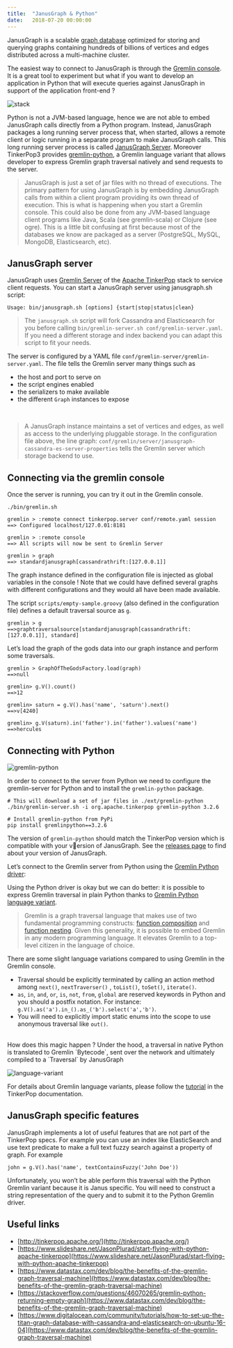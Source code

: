 ```yaml
---
title:  "JanusGraph & Python"
date:   2018-07-20 00:00:00
---
```


JanusGraph is a scalable [graph database](https://en.wikipedia.org/wiki/Graph_database) optimized for storing and querying graphs containing hundreds of billions of vertices and edges distributed across a multi-machine cluster.

The easiest way to connect to JanusGraph is through the [Gremlin console](http://tinkerpop.apache.org/docs/current/tutorials/the-gremlin-console/). It is a great tool to experiment but what if you want to develop an application in Python that will execute queries against JanusGraph in support of the application front-end ?

![stack](/assets/images/janusgraph-and-python/stack.png)

Python is not a JVM-based language, hence we are not able to embed JanusGraph calls directly from a Python program. Instead, JanusGraph packages a long running server process that, when started, allows a remote client or logic running in a separate program to make JanusGraph calls. This long running server process is called [JanusGraph Server](https://docs.janusgraph.org/0.2.0/server.html). Moreover TinkerPop3 provides [gremlin-python](https://github.com/apache/tinkerpop/tree/master/gremlin-python), a Gremlin language variant that allows developer to express Gremlin graph traversal natively and send requests to the server.

> JanusGraph is just a set of jar files with no thread of executions. The primary pattern for using JanusGraph is by embedding JanusGraph calls from within a client program providing its own thread of execution. This is what is happening when you start a Gremlin console. This could also be done from any JVM-based language client programs like Java, Scala (see gremlin-scala) or Clojure (see ogre). This is a little bit confusing at first because most of the databases we know are packaged as a server (PostgreSQL, MySQL, MongoDB, Elasticsearch, etc).

## JanusGraph server

JanusGraph uses [Gremlin Server](http://tinkerpop.apache.org/docs/3.2.6/reference/#gremlin-server) of the [Apache TinkerPop](https://medium.com/@BGuigal/janusgraph-python-9e8d6988c36c) stack to service client requests. You can start a JanusGraph server using janusgraph.sh script:

```
Usage: bin/janusgraph.sh [options] {start|stop|status|clean}
```

> The `janusgraph.sh` script will fork Cassandra and Elasticsearch for you before calling `bin/gremlin-server.sh conf/gremlin-server.yaml`. If you need a different storage and index backend you can adapt this script to fit your needs.

The server is configured by a YAML file `conf/gremlin-server/gremlin-server.yaml`. The file tells the Gremlin server many things such as

* the host and port to serve on
* the script engines enabled
* the serializers to make available
* the different `Graph` instances to expose

<br/>
<code data-gist-id="48645113c8dafc24a78fe8b953b909f7"></code>


> A JanusGraph instance maintains a set of vertices and edges, as well as access to the underlying pluggable storage. In the configuration file above, the line graph: `conf/gremlin/server/janusgraph-cassandra-es-server-properties` tells the Gremlin server which storage backend to use.

## Connecting via the gremlin console

Once the server is running, you can try it out in the Gremlin console.

```
./bin/gremlin.sh

gremlin > :remote connect tinkerpop.server conf/remote.yaml session     ==> Configured localhost/127.0.01:8181

gremlin > :remote console
==> All scripts will now be sent to Gremlin Server

gremlin > graph
==> standardjanusgraph[cassandrathrift:[127.0.0.1]]
```

The graph instance defined in the configuration file is injected as global variables in the console ! Note that we could have defined several graphs with different configurations and they would all have been made available.

The script `scripts/empty-sample.groovy` (also defined in the configuration file) defines a default traversal source as `g`.

```
gremlin > g
==>graphtraversalsource[standardjanusgraph[cassandrathrift:[127.0.0.1]], standard]
```

Let’s load the graph of the gods data into our graph instance and perform some traversals.

```
gremlin > GraphOfTheGodsFactory.load(graph)
==>null

gremlin> g.V().count()
==>12

gremlin> saturn = g.V().has('name', 'saturn').next()
==>v[4240]

gremlin> g.V(saturn).in('father').in('father').values('name')
==>hercules
```

## Connecting with Python

![gremlin-python](/assets/images/janusgraph-and-python/gremlin-python.png)

In order to connect to the server from Python we need to configure the gremlin-server for Python and to install the `gremlin-python` package.

```
# This will download a set of jar files in ./ext/gremlin-python
./bin/gremlin-server.sh -i org.apache.tinkerpop gremlin-python 3.2.6

# Install gremlin-python from PyPi
pip install gremlinpython==3.2.6
```

The version of `gremlin-python` should match the TinkerPop version which is compatible with your version of JanusGraph. See the [releases page](https://github.com/JanusGraph/janusgraph/releases) to find about your version of JanusGraph.

Let’s connect to the Gremlin server from Python using the [Gremlin Python driver](http://tinkerpop.apache.org/docs/3.2.6/reference/#connecting-via-python):


<code data-gist-id="d3860f32d5d1a5537d09e880f741ebbb"></code>

Using the Python driver is okay but we can do better: it is possible to express Gremlin traversal in plain Python thanks to [Gremlin Python language variant](http://tinkerpop.apache.org/docs/3.2.6/reference/#gremlin-variants).

> Gremlin is a graph traversal language that makes use of two fundamental programming constructs: [function composition](https://en.wikipedia.org/wiki/Function_composition) and [function nesting](https://en.wikipedia.org/wiki/Nested_function). Given this generality, it is possible to embed Gremlin in any modern programming language. It elevates Gremlin to a top-level citizen in the language of choice.

<code data-gist-id="6899ba58210bbd3e7b63e9d3ebb305c9"></code>

There are some slight language variations compared to using Gremlin in the Gremlin console.

* Traversal should be explicitly terminated by calling an action method among `next()`, `nextTraverser()` , `toList()`, `toSet()`, `iterate()`.
* `as`, `in`, `and`, `or`, `is`, `not`, `from`, `global` are reserved keywords in Python and you should a postfix notation. For instance: `g.V().as('a').in_().as_('b').select('a','b')`.
* You will need to explicitly import static enums into the scope to use anonymous traversal like `out()`.

<br/>
How does this magic happen ? Under the hood, a traversal in native Python is translated to Gremlin `Bytecode`, sent over the network and ultimately compiled to a `Traversal` by JanusGraph

![language-variant](/assets/images/janusgraph-and-python/language-variant.png)

For details about Gremlin language variants, please follow the [tutorial](http://tinkerpop.apache.org/docs/current/tutorials/gremlin-language-variants/) in the TinkerPop documentation.

## JanusGraph specific features

JanusGraph implements a lot of useful features that are not part of the TinkerPop specs. For example you can use an index like ElasticSearch and use text predicate to make a full text fuzzy search against a property of graph. For example

```
john = g.V().has('name', textContainsFuzzy('John Doe'))
```

Unfortunately, you won’t be able perform this traversal with the Python Gremlin variant because it is Janus specific. You will need to construct a string representation of the query and to submit it to the Python Gremlin driver.

## Useful links

* [http://tinkerpop.apache.org/](http://tinkerpop.apache.org/)
* [https://www.slideshare.net/JasonPlurad/start-flying-with-python-apache-tinkerpop](https://www.slideshare.net/JasonPlurad/start-flying-with-python-apache-tinkerpop)
* [https://www.datastax.com/dev/blog/the-benefits-of-the-gremlin-graph-traversal-machine](https://www.datastax.com/dev/blog/the-benefits-of-the-gremlin-graph-traversal-machine)
* [https://stackoverflow.com/questions/46070265/gremlin-python-returning-empty-graph](https://www.datastax.com/dev/blog/the-benefits-of-the-gremlin-graph-traversal-machine)
* [https://www.digitalocean.com/community/tutorials/how-to-set-up-the-titan-graph-database-with-cassandra-and-elasticsearch-on-ubuntu-16-04](https://www.datastax.com/dev/blog/the-benefits-of-the-gremlin-graph-traversal-machine)